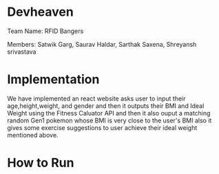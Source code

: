 # Devheaven
Team Name: RFID Bangers

Members: Satwik Garg, Saurav Haldar, Sarthak Saxena, Shreyansh srivastava
# Implementation
We have implemented an react website asks user to input their age,height,weight, and gender and then it outputs their BMI and Ideal Weight using the Fitness Caluator API and then it also ouput a matching random Gen1 pokemon whose BMI is very close to the user's BMI also it gives some exercise suggestions to user achieve their ideal weight mentioned above.
# How to Run

